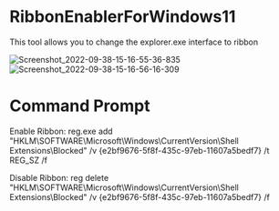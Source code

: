 # RibbonEnablerForWindows11
This tool allows you to change the explorer.exe interface to ribbon

![Screenshot_2022-09-38-15-16-55-36-835](https://user-images.githubusercontent.com/89962566/190437081-6725f0de-174a-4527-9714-dc710c8cd902.png) ![Screenshot_2022-09-38-15-16-56-16-309](https://user-images.githubusercontent.com/89962566/190437228-9644894c-9d81-4dc1-99fb-bbf61f53912d.png)


# Command Prompt
Enable Ribbon: reg.exe add "HKLM\SOFTWARE\Microsoft\Windows\CurrentVersion\Shell Extensions\Blocked" /v {e2bf9676-5f8f-435c-97eb-11607a5bedf7} /t REG_SZ /f

Disable Ribbon: reg delete "HKLM\SOFTWARE\Microsoft\Windows\CurrentVersion\Shell Extensions\Blocked" /v {e2bf9676-5f8f-435c-97eb-11607a5bedf7} /f
